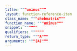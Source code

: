 ```yaml
---
title: """uminus"""
layout: function-reference-item
class_name: """chebmatrix"""
function_name: """uminus"""
snippet: """"""
qualifiers: """"""
return_type: """A"""
arguments: """(A)"""
---
```


